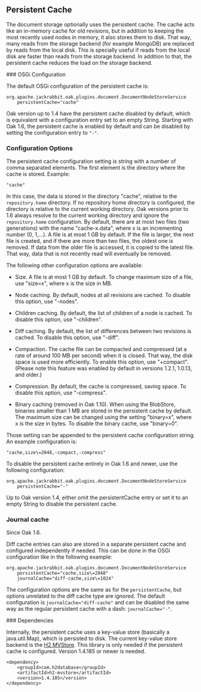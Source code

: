 <!--
   Licensed to the Apache Software Foundation (ASF) under one or more
   contributor license agreements.  See the NOTICE file distributed with
   this work for additional information regarding copyright ownership.
   The ASF licenses this file to You under the Apache License, Version 2.0
   (the "License"); you may not use this file except in compliance with
   the License.  You may obtain a copy of the License at

       http://www.apache.org/licenses/LICENSE-2.0

   Unless required by applicable law or agreed to in writing, software
   distributed under the License is distributed on an "AS IS" BASIS,
   WITHOUT WARRANTIES OR CONDITIONS OF ANY KIND, either express or implied.
   See the License for the specific language governing permissions and
   limitations under the License.
  -->

## Persistent Cache

The document storage optionally uses the persistent cache.
The cache acts like an in-memory cache for old revisions, 
but in addition to keeping the most recently used nodes in memory, 
it also stores them to disk. That way, many reads from the storage backend (for example MongoDB)
are replaced by reads from the local disk. This is specially useful if reads from the local disk
are faster than reads from the storage backend. In addition to that, the persistent cache reduces 
the load on the storage backend.

### OSGi Configuration

The default OSGi configuration of the persistent cache is:

    org.apache.jackrabbit.oak.plugins.document.DocumentNodeStoreService
        persistentCache="cache"

Oak version up to 1.4 have the persistent cache disabled by default, which
is equivalent with a configuration entry set to an empty String. Starting with
Oak 1.6, the persistent cache is enabled by default and can be disabled by
setting the configuration entry to `"-"`.

### Configuration Options

The persistent cache configuration setting is string with a number of comma separated elements. 
The first element is the directory where the cache is stored. Example:

    "cache"

In this case, the data is stored in the directory "cache", 
relative to the `repository.home` directory. If no repository home directory is
configured, the directory is relative to the current working directory. Oak
versions prior to 1.6 always resolve to the current working directory and ignore
the `repository.home` configuration.
By default, there are at most two files (two generations) with the name "cache-x.data", 
where x is an incrementing number (0, 1,...). 
A file is at most 1 GB by default. 
If the file is larger, the next file is created, and if there are more than two files, 
the oldest one is removed.
If data from the older file is accessed, it is copied to the latest file.
That way, data that is not recently read will eventually be removed.

The following other configuration options are available:

* Size. A file is at most 1 GB by default. To change maximum size of a file,
use "size=x", where x is the size in MB.

* Node caching. By default, nodes at all revisions are cached.
To disable this option, use "-nodes".

* Children caching. By default, the list of children of a node is cached.
To disable this option, use "-children".

* Diff caching. By default, the list of differences between two
revisions is cached. To disable this option, use "-diff".

* Compaction. The cache file can be compacted and compressed (at a rate of
around 100 MB per second) when it is closed.
That way, the disk space is used more efficiently. 
To enable this option, use "+compact".
(Please note this feature was enabled by default in versions 1.2.1, 1.0.13, and older.)

* Compression. By default, the cache is compressed, saving space. 
To disable this option, use "-compress".

* Binary caching (removed in Oak 1.10). When using the BlobStore, 
binaries smaller than 1 MB are stored in the persistent cache by default. 
The maximum size can be changed using the setting "binary=x",
where x is the size in bytes. To disable the binary cache, use "binary=0".

Those setting can be appended to the persistent cache configuration string.
An example configuration is:

    "cache,size\=2048,-compact,-compress"

To disable the persistent cache entirely in Oak 1.6 and newer, use the following
configuration:

    org.apache.jackrabbit.oak.plugins.document.DocumentNodeStoreService
        persistentCache="-"

Up to Oak version 1.4, either omit the persistentCache entry or set it to an
empty String to disable the persistent cache.

### Journal cache

Since Oak 1.6.

Diff cache entries can also are stored in a separate persistent cache and
configured independently if needed. This can be done in the OSGi
configuration like in the following example:

    org.apache.jackrabbit.oak.plugins.document.DocumentNodeStoreService
        persistentCache="cache,size\=2048"
        journalCache="diff-cache,size\=1024"

The configuration options are the same as for the `persistentCache`, but options
unrelated to the diff cache type are ignored. The default configuration is
`journalCache="diff-cache"` and can be disabled the same way as the
regular persistent cache with a dash: `journalCache="-"`.

### Dependencies

Internally, the persistent cache uses a key-value store 
(basically a java.util.Map), which is persisted to disk.
The current key-value store backend is the [H2 MVStore](http://www.h2database.com/html/mvstore.html).
This library is only needed if the persistent cache is configured.
Version 1.4.185 or newer is needed.

    <dependency>
        <groupId>com.h2database</groupId>
        <artifactId>h2-mvstore</artifactId>
        <version>1.4.185</version>
    </dependency>



